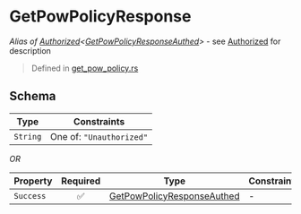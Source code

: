 # GetPowPolicyResponse
*Alias of [Authorized](../../../auth/Authorized.md)\<[GetPowPolicyResponseAuthed](../../../routes/native/get_pow_policy/GetPowPolicyResponseAuthed.md)\>* - see [Authorized](../../../auth/Authorized.md) for description
> Defined in [get_pow_policy.rs](../../../../../interface/src/interface/routes/native/get_pow_policy.rs)

## Schema

| Type | Constraints |
| --- | --- |
| `String` | One of: `"Unauthorized"` |

*OR*

| Property | Required | Type | Constraints |
| --- | :---: | --- | --- |
| `Success` | ✅ | [GetPowPolicyResponseAuthed](../../../routes/native/get_pow_policy/GetPowPolicyResponseAuthed.md) |  -  |


